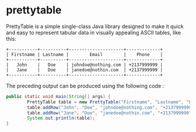 # prettytable

PrettyTable is a simple single-class Java library designed to make it quick and easy to represent tabular data in visually appealing ASCII tables, like this:

```
+-----------+----------+---------------------+-------------+
| Firstname | Lastname |        Email        |    Phone    |
+-----------+----------+---------------------+-------------+
|   John    |   Doe    | johndoe@nothing.com | +2137999999 |
|   Jane    |   Doe    | janedoe@nothin.com  | +2137999999 |
+-----------+----------+---------------------+-------------+
```

The preceding output can be produced using the following code :

```java
public static void main(String[] args) {
        PrettyTable table = new PrettyTable("Firstname", "Lastname", "Email", "Phone");
        table.addRow("John", "Doe", "johndoe@nothing.com", "+2137999999");
        table.addRow("Jane", "Doe", "janedoe@nothin.com", "+2137999999");
        System.out.println(table);
}
```
